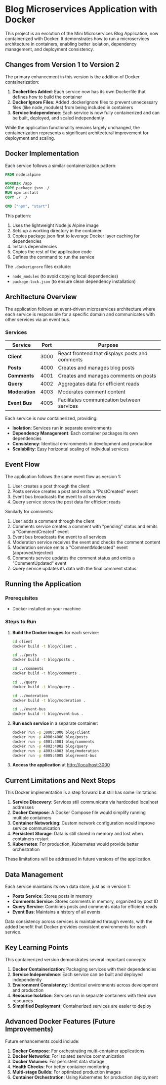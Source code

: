 # Blog Microservices Application with Docker

This project is an evolution of the Mini Microservices Blog Application, now containerized with Docker. It demonstrates how to run a microservices architecture in containers, enabling better isolation, dependency management, and deployment consistency.

## Changes from Version 1 to Version 2

The primary enhancement in this version is the addition of Docker containerization:

1. **Dockerfiles Added**: Each service now has its own Dockerfile that defines how to build the container
2. **Docker Ignore Files**: Added .dockerignore files to prevent unnecessary files (like node_modules) from being included in containers
3. **Service Independence**: Each service is now fully containerized and can be built, deployed, and scaled independently

While the application functionality remains largely unchanged, the containerization represents a significant architectural improvement for deployment and scaling.

## Docker Implementation

Each service follows a similar containerization pattern:

```dockerfile
FROM node:alpine

WORKDIR /app
COPY package.json ./
RUN npm install
COPY ./ ./

CMD ["npm", "start"]
```

This pattern:

1. Uses the lightweight Node.js Alpine image
2. Sets up a working directory in the container
3. Copies package.json first to leverage Docker layer caching for dependencies
4. Installs dependencies
5. Copies the rest of the application code
6. Defines the command to run the service

The `.dockerignore` files exclude:

- `node_modules` (to avoid copying local dependencies)
- `package-lock.json` (to ensure clean dependency installation)

## Architecture Overview

The application follows an event-driven microservices architecture where each service is responsible for a specific domain and communicates with other services via an event bus.

### Services

| Service | Port | Purpose |
|---------|------|---------|
| **Client** | 3000 | React frontend that displays posts and comments |
| **Posts** | 4000 | Creates and manages blog posts |
| **Comments** | 4001 | Creates and manages comments on posts |
| **Query** | 4002 | Aggregates data for efficient reads |
| **Moderation** | 4003 | Moderates comment content |
| **Event Bus** | 4005 | Facilitates communication between services |

Each service is now containerized, providing:

- **Isolation**: Services run in separate environments
- **Dependency Management**: Each container packages its own dependencies
- **Consistency**: Identical environments in development and production
- **Scalability**: Easy horizontal scaling of individual services

## Event Flow

The application follows the same event flow as version 1:

1. User creates a post through the client
2. Posts service creates a post and emits a "PostCreated" event
3. Event bus broadcasts the event to all services
4. Query service stores the post data for efficient reads

Similarly for comments:

1. User adds a comment through the client
2. Comments service creates a comment with "pending" status and emits a "CommentCreated" event
3. Event bus broadcasts the event to all services
4. Moderation service receives the event and checks the comment content
5. Moderation service emits a "CommentModerated" event (approved/rejected)
6. Comments service updates the comment status and emits a "CommentUpdated" event
7. Query service updates its data with the final comment status

## Running the Application

### Prerequisites

- Docker installed on your machine

### Steps to Run

1. **Build the Docker images** for each service:

   ```bash
   cd client
   docker build -t blog/client .
   
   cd ../posts
   docker build -t blog/posts .
   
   cd ../comments
   docker build -t blog/comments .
   
   cd ../query
   docker build -t blog/query .
   
   cd ../moderation
   docker build -t blog/moderation .
   
   cd ../event-bus
   docker build -t blog/event-bus .
   ```

2. **Run each service** in a separate container:

   ```bash
   docker run -p 3000:3000 blog/client
   docker run -p 4000:4000 blog/posts
   docker run -p 4001:4001 blog/comments
   docker run -p 4002:4002 blog/query
   docker run -p 4003:4003 blog/moderation
   docker run -p 4005:4005 blog/event-bus
   ```

3. **Access the application** at <http://localhost:3000>

## Current Limitations and Next Steps

This Docker implementation is a step forward but still has some limitations:

1. **Service Discovery**: Services still communicate via hardcoded localhost addresses
2. **Docker Compose**: A Docker Compose file would simplify running multiple containers
3. **Container Networking**: Custom network configuration would improve service communication
4. **Persistent Storage**: Data is still stored in memory and lost when containers restart
5. **Kubernetes**: For production, Kubernetes would provide better orchestration

These limitations will be addressed in future versions of the application.

## Data Management

Each service maintains its own data store, just as in version 1:

- **Posts Service**: Stores posts in memory
- **Comments Service**: Stores comments in memory, organized by post ID
- **Query Service**: Combines posts and comments data for efficient reads
- **Event Bus**: Maintains a history of all events

Data consistency across services is maintained through events, with the added benefit that Docker provides consistent environments for each service.

## Key Learning Points

This containerized version demonstrates several important concepts:

1. **Docker Containerization**: Packaging services with their dependencies
2. **Service Independence**: Each service can be built and deployed independently
3. **Environment Consistency**: Identical environments across development and production
4. **Resource Isolation**: Services run in separate containers with their own resources
5. **Simplified Deployment**: Containerized services are easier to deploy

## Advanced Docker Features (Future Improvements)

Future enhancements could include:

1. **Docker Compose**: For orchestrating multi-container applications
2. **Docker Networks**: For isolated service communication
3. **Docker Volumes**: For persistent data storage
4. **Health Checks**: For better container monitoring
5. **Multi-stage Builds**: For optimized production images
6. **Container Orchestration**: Using Kubernetes for production deployment

